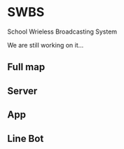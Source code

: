 # SWBS
School Wrieless Broadcasting System

We are still working on it...

## Full map


## Server

## App

## Line Bot




